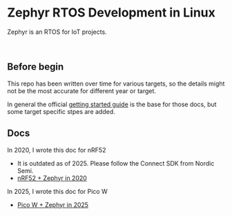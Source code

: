 # Zephyr RTOS Development in Linux

Zephyr is an RTOS for IoT projects.  

<br/>

## Before begin

This repo has been written over time for various targets, so the details might not be the most accurate for different year or target.

In general the official [getting started guide](https://docs.zephyrproject.org/latest/develop/getting_started/index.html) is the base for those docs, but some target specific stpes are added.

## Docs

In 2020, I wrote this doc for nRF52
- It is outdated as of 2025. Please follow the Connect SDK from Nordic Semi.
- [nRF52 + Zephyr in 2020](./2020_nrf52.md)

In 2025, I wrote this doc for Pico W
- [Pico W + Zephyr in 2025](./2025_pico_w.md)

